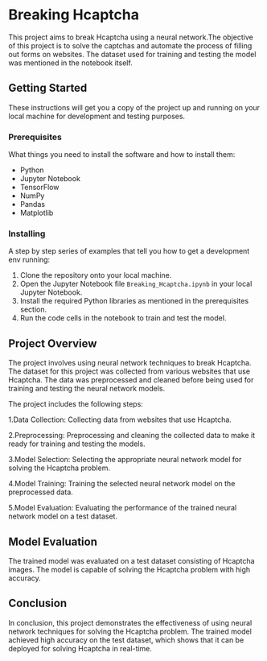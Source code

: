 # Breaking Hcaptcha

This project aims to break Hcaptcha using a neural network.The objective of this project is to solve the captchas and automate the process of filling out forms on websites. The dataset used for training and testing the model was mentioned in the notebook itself.

## Getting Started

These instructions will get you a copy of the project up and running on your local machine for development and testing purposes. 

### Prerequisites

What things you need to install the software and how to install them:

- Python 
- Jupyter Notebook 
- TensorFlow
- NumPy 
- Pandas 
- Matplotlib 

### Installing

A step by step series of examples that tell you how to get a development env running:

1. Clone the repository onto your local machine.
2. Open the Jupyter Notebook file `Breaking_Hcaptcha.ipynb` in your local Jupyter Notebook.
3. Install the required Python libraries as mentioned in the prerequisites section.
4. Run the code cells in the notebook to train and test the model.

## Project Overview

The project involves using neural network techniques to break Hcaptcha. The dataset for this project was collected from various websites that use Hcaptcha. The data was preprocessed and cleaned before being used for training and testing the neural network models.

The project includes the following steps:

1.Data Collection: Collecting data from websites that use Hcaptcha.

2.Preprocessing: Preprocessing and cleaning the collected data to make it ready for training and testing the models.

3.Model Selection: Selecting the appropriate neural network model for solving the Hcaptcha problem.

4.Model Training: Training the selected neural network model on the preprocessed data.

5.Model Evaluation: Evaluating the performance of the trained neural network model on a test dataset.


## Model Evaluation

The trained model was evaluated on a test dataset consisting of Hcaptcha images. The model is capable of solving the Hcaptcha problem with high accuracy.

## Conclusion

In conclusion, this project demonstrates the effectiveness of using neural network techniques for solving the Hcaptcha problem. The trained model achieved high accuracy on the test dataset, which shows that it can be deployed for solving Hcaptcha in real-time.


